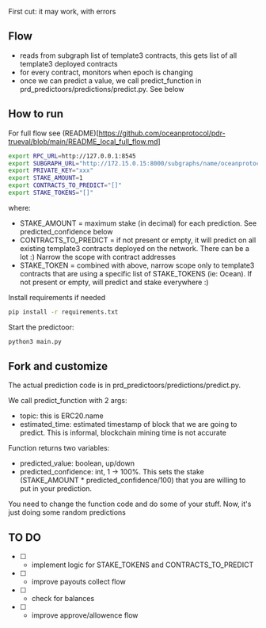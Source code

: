 First cut: it may work, with errors

## Flow
- reads from subgraph list of template3 contracts, this gets list of all template3 deployed contracts
- for every contract, monitors when epoch is changing
- once we can predict a value, we call predict_function in prd_predictoors/predictions/predict.py. See below


## How to run

For full flow see (README)[https://github.com/oceanprotocol/pdr-trueval/blob/main/README_local_full_flow.md]

```bash
export RPC_URL=http://127.0.0.1:8545
export SUBGRAPH_URL="http://172.15.0.15:8000/subgraphs/name/oceanprotocol/ocean-subgraph"
export PRIVATE_KEY="xxx"
export STAKE_AMOUNT=1
export CONTRACTS_TO_PREDICT="[]"
export STAKE_TOKENS="[]"
```
where:
  - STAKE_AMOUNT  = maximum stake (in decimal) for each prediction.  See predicted_confidence below
  - CONTRACTS_TO_PREDICT = if not present or empty, it will predict on all existing template3 contracts deployed on the network.  There can be a lot :) Narrow the scope with contract addresses
  - STAKE_TOKEN = combined with above, narrow scope only to template3 contracts that are using a specific list of STAKE_TOKENS (ie: Ocean). If not present or empty, will predict and stake everywhere :)

Install requirements if needed
```bash
pip install -r requirements.txt 
```

Start the predictoor:
```bash
python3 main.py
```

## Fork and customize
  The actual prediction code is in prd_predictoors/predictions/predict.py.
  
  We call predict_function with 2 args:
   - topic:  this is ERC20.name
   - estimated_time:  estimated timestamp of block that we are going to predict.   This is informal, blockchain mining time is not accurate
  
  Function returns two variables:
   - predicted_value:  boolean, up/down
   - predicted_confidence:   int, 1 -> 100%. This sets the stake (STAKE_AMOUNT * predicted_confidence/100) that you are willing to put in your prediction.


  You need to change the function code and do some of your stuff. Now, it's just doing some random predictions

## TO DO
  - [ ]  - implement logic for STAKE_TOKENS and CONTRACTS_TO_PREDICT
  - [ ]  - improve payouts collect flow
  - [ ]  - check for balances 
  - [ ]  - improve approve/allowence flow